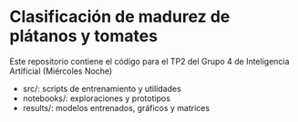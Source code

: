 # Clasificación de madurez de plátanos y tomates

Este repositorio contiene el código para el TP2 del Grupo 4 de Inteligencia Artificial (Miércoles Noche)
- src/: scripts de entrenamiento y utilidades
- notebooks/: exploraciones y prototipos
- results/: modelos entrenados, gráficos y matrices
